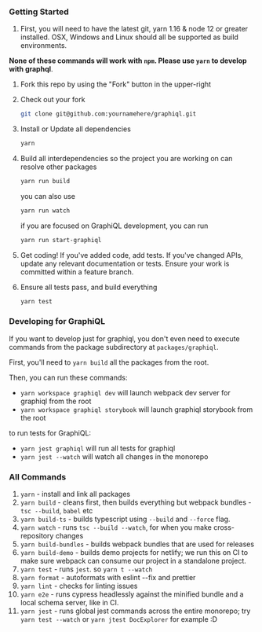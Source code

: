 ### Getting Started

1. First, you will need to have the latest git, yarn 1.16 & node 12 or greater installed. OSX, Windows and Linux should all be supported as build environments.

**None of these commands will work with `npm`. Please use `yarn` to develop with graphql**.

1. Fork this repo by using the "Fork" button in the upper-right

2. Check out your fork

   ```sh
   git clone git@github.com:yournamehere/graphiql.git
   ```

3. Install or Update all dependencies

   ```sh
   yarn
   ```

4. Build all interdependencies so the project you are working on can resolve other packages

   ```sh
   yarn run build
   ```

   you can also use

   ```sh
   yarn run watch
   ```

   if you are focused on GraphiQL development, you can run

   ```sh
   yarn run start-graphiql
   ```

5. Get coding! If you've added code, add tests. If you've changed APIs, update
   any relevant documentation or tests. Ensure your work is committed within a
   feature branch.

6. Ensure all tests pass, and build everything

   ```sh
   yarn test
   ```

### Developing for GraphiQL

If you want to develop just for graphiql, you don't even need to execute commands from the package subdirectory at `packages/graphiql`.

First, you'll need to `yarn build` all the packages from the root.

Then, you can run these commands:

- `yarn workspace graphiql dev` will launch webpack dev server for graphiql from the root
- `yarn workspace graphiql storybook` will launch graphiql storybook from the root

to run tests for GraphiQL:

- `yarn jest graphiql` will run all tests for graphiql
- `yarn jest --watch` will watch all changes in the monorepo

### All Commands

1. `yarn` - install and link all packages
2. `yarn build` - cleans first, then builds everything but webpack bundles - `tsc --build`, `babel` etc
3. `yarn build-ts` - builds typescript using `--build` and `--force` flag.
4. `yarn watch` - runs `tsc --build --watch`, for when you make cross-repository changes
5. `yarn build-bundles` - builds webpack bundles that are used for releases
6. `yarn build-demo` - builds demo projects for netlify; we run this on CI to make sure webpack can consume our project in a standalone project.
7. `yarn test` - runs `jest`. so `yarn t --watch`
8. `yarn format` - autoformats with eslint --fix and prettier
9. `yarn lint` - checks for linting issues
10. `yarn e2e` - runs cypress headlessly against the minified bundle and a local schema server, like in CI.
11. `yarn jest` - runs global jest commands across the entire monorepo; try `yarn test --watch` or `yarn jtest DocExplorer` for example :D
